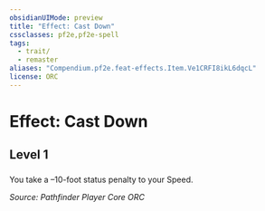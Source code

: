 ```yaml
---
obsidianUIMode: preview
title: "Effect: Cast Down"
cssclasses: pf2e,pf2e-spell
tags:
  - trait/
  - remaster
aliases: "Compendium.pf2e.feat-effects.Item.Ve1CRFI8ikL6dqcL"
license: ORC
---
```

# Effect: Cast Down
## Level 1
### 






You take a –10-foot status penalty to your Speed.

*Source: Pathfinder Player Core*
*ORC*